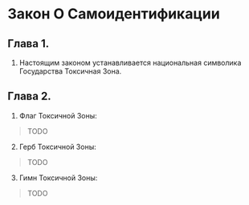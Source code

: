 # Закон О Самоидентификации

## Глава 1.

1. Настоящим законом устанавливается национальная символика Государства Токсичная Зона.

## Глава 2.

1. Флаг Токсичной Зоны: 

> TODO

2. Герб Токсичной Зоны:

> TODO

3. Гимн Токсичной Зоны: 

> TODO
